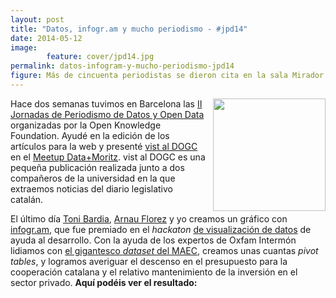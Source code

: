 ```yaml
---
layout: post
title: "Datos, infogr.am y mucho periodismo - #jpd14"
date: 2014-05-12
image: 
        feature: cover/jpd14.jpg
permalink: datos-infogram-y-mucho-periodismo-jpd14
figure: Más de cincuenta periodistas se dieron cita en la sala Mirador del CCCB / CCCB
---
```

<p><img src="http://farm8.staticflickr.com/7096/14061507543_0d822c8915_n.jpg" style="width: 180px; float: right; margin-left: 10px"></p>

<p>Hace dos semanas tuvimos en Barcelona las <a href="http://periodismodatos.okfn.es">II Jornadas de Periodismo de Datos y Open Data</a> organizadas por la Open Knowledge Foundation. Ayudé en la edición de los artículos para la web y presenté <a href="http://vistaldogc.cat">vist al DOGC</a> en el <a href="http://periodismodatos.okfn.es/meetup/">Meetup Data+Moritz</a>. vist al DOGC es una pequeña publicación realizada junto a dos compañeros de la universidad en la que extraemos noticias del diario legislativo catalán. </p>

<p>El último día <a href="http://twitter.com/tonibardia">Toni Bardia</a>, <a href="http://twitter.com/arnaufc">Arnau Florez</a> y yo creamos un gráfico con <a href="http://infogr.am">infogr.am</a>, que fue premiado en el <em>hackaton</em> <a href="http://jpd14.hackdash.org/">de visualización de datos</a> de ayuda al desarrollo. Con la ayuda de los expertos de Oxfam Intermón lidiamos con <a href="http://bit.ly/boxJPD14">el gigantesco <em>dataset</em> del MAEC</a>, creamos unas cuantas <em>pivot tables</em>, y logramos averiguar el descenso en el presupuesto para la cooperación catalana y el relativo mantenimiento de la inversión en el sector privado. <strong>Aquí podéis ver el resultado:</strong></p>

<script id="infogram_0_cooperacion-un-asunto-privado" src="http://e.infogr.am/js/embed.js" type="text/javascript"></script>